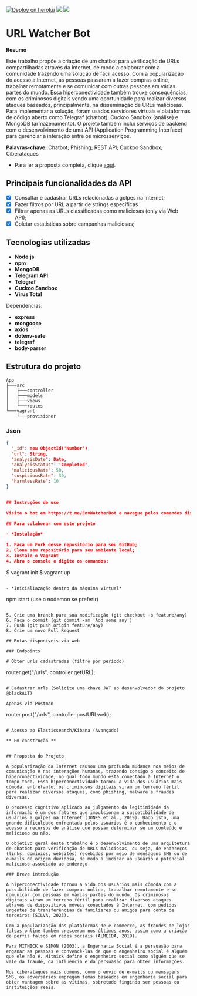 [![Deploy on heroku](https://img.shields.io/badge/deploy-heroku.com-blueviolet)](/) [![](https://img.shields.io/badge/database-mongodb-green)](https://www.mongodb.com/) [![](https://img.shields.io/badge/documentation-swagger-informational)]()
# URL Watcher Bot
**Resumo**

Este trabalho propõe a criação de um chatbot para verificação de URLs compartilhadas através da Internet, de modo a colaborar com a comunidade trazendo uma solução de fácil acesso. Com a popularização do acesso a Internet, as pessoas passaram a fazer compras online, trabalhar remotamente e se comunicar com outras pessoas em várias partes do mundo. Essa hiperconectividade também trouxe consequências, com os criminosos digitais vendo uma oportunidade para realizar diversos ataques baseados, principalmente, na disseminação de URLs maliciosas. Para implementar a solução, foram usados servidores virtuais e plataformas de código aberto como Telegraf (chatbot), Cuckoo Sandbox (análise) e MongoDB (armazenamento). O projeto também inclui serviços de backend com o desenvolvimento de uma API (Application Programming Interface) para gerenciar a interação entre os microsserviços.

**Palavras-chave:** Chatbot; Phishing; REST API; Cuckoo Sandbox; Ciberataques

- Para ler a proposta completa, clique [aqui](#Proposta-do-Projeto).

## Principais funcionalidades da API

- [X] Consultar e cadastrar URLs relacionadas a golpes na Internet;
- [X] Fazer filtros por URL a partir de strings específicas
- [x] Filtrar apenas as URLs classificadas como maliciosas (only via Web API);
- [x] Coletar estatísticas sobre campanhas maliciosas;

## Tecnologias utilizadas

- **Node.js**
- **npm**
- **MongoDB**
- **Telegram API**
- **Telegraf**
- **Cuckoo Sandbox**
- **Virus Total**

Dependencias:
- **express**
- **mongoose**
- **axios**
- **dotenv-safe**
- **telegraf**
- **body-parser**

## Estrutura do projeto


```
App
├───src
│   ├───controller
│   ├───models
│   ├───views
│   └───routes
└───vagrant
    └───provisioner  
```
### Json

```json
{
  "_id": new ObjectId('Number'),
  "url": String,
  "analysisDate": Date,
  "analysisStatus": 'Completed',
  "maliciousRate": 50,
  "suspiciousRate": 30,
  "harmlessRate": 10
}


## Instruções de uso

Visite o bot em https://t.me/EnvWatcherBot e navegue pelos comandos disponíveis.

## Para colaborar com este projeto

- *Instalação*

1. Faça um Fork desse repositório para seu GitHub;
2. Clone seu repositório para seu ambiente local;
3. Instale o Vagrant
4. Abra o console e digite os comandos:

```
$ vagrant init 
$ vagrant up
```

- *Inicialiazação dentro da máquina virtual*

```
npm start (use o nodemon se preferir)
```

5. Crie uma branch para sua modificação (git checkout -b feature/any)
6. Faça o commit (git commit -am 'Add some any')
7. Push (git push origin feature/any)
8. Crie um novo Pull Request

## Rotas disponíveis via web

### Endpoints

# Obter urls cadastradas (filtro por período)

```
router.get("/urls", controller.getURL);
```

# Cadastrar urls (Solicite uma chave JWT ao desenvolvedor do projeto @blackALT)

Apenas via Postman
```
router.post("/urls", controller.postURLweb);
```

# Acesso ao Elasticsearch/Kibana (Avançado)

** Em construção **


## Proposta do Projeto

A popularização da Internet causou uma profunda mudança nos meios de comunicação e nas interações humanas, trazendo consigo o conceito de hiperconectividade, no qual todo mundo está conectado à Internet o tempo todo. Essa hiperconectividade tornou a vida dos usuários mais cômoda, entretanto, os criminosos digitais viram um terreno fértil para realizar diversos ataques, como phishing, malware e fraudes diversas.

O processo cognitivo aplicado ao julgamento da legitimidade da informação é um dos fatores que impulsionam a suscetibilidade de usuários a golpes na Internet (JONES et al., 2019). Dado isto, uma grande dificuldade enfrentada pelos usuários é o conhecimento e o acesso a recursos de análise que possam determinar se um conteúdo é malicioso ou não.

O objetivo geral deste trabalho é o desenvolvimento de uma arquitetura de chatbot para verificação de URLs maliciosas, ou seja, de endereços (links, domínios, websites) recebidos por meio de mensagens SMS ou de e-mails de origem duvidosa, de modo a indicar ao usuário o potencial malicioso associado ao endereço.

### Breve introdução

A hiperconectividade tornou a vida dos usuários mais cômoda com a possibilidade de fazer compras online, trabalhar remotamente e se comunicar com pessoas em várias partes do mundo. Os criminosos digitais viram um terreno fértil para realizar diversos ataques através de dispositivos móveis conectados à Internet, com pedidos urgentes de transferências de familiares ou amigos para conta de terceiros (SILVA, 2023).

Com a popularização das plataformas de e-commerce, as fraudes de lojas falsas online também cresceram nos últimos anos, assim como a criação de perfis falsos em redes sociais (ALMEIDA, 2019).

Para MITNICK e SIMON (2003), a Engenharia Social é a persuasão para enganar as pessoas e convencê-las de que o engenheiro social é alguém que ele não é. Mitnick define o engenheiro social como alguém que se vale da fraude, da influência e da persuasão para obter informações.

Nos ciberataques mais comuns, como o envio de e-mails ou mensagens SMS, os adversários empregam temas baseados em engenharia social para obter vantagem sobre as vítimas, sobretudo fingindo ser pessoas ou instituiçẽos reais.
